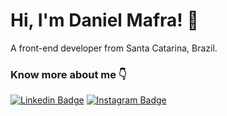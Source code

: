 # Hi, I'm Daniel Mafra! 👋

A front-end developer from Santa Catarina, Brazil.

### Know more about me 👇

[![Linkedin Badge](https://img.shields.io/badge/linkedin-%230077B5.svg?&style=for-the-badge&logo=linkedin&logoColor=white&link=https://www.linkedin.com/in/daniel-mafra/)](https://www.linkedin.com/in/daniel-mafra/)
[![Instagram Badge](https://img.shields.io/badge/instagram-%23E4405F.svg?&style=for-the-badge&logo=instagram&logoColor=white&link=https://www.instagram.com/danielmafradev/)](https://www.instagram.com/danielmafradev/)
